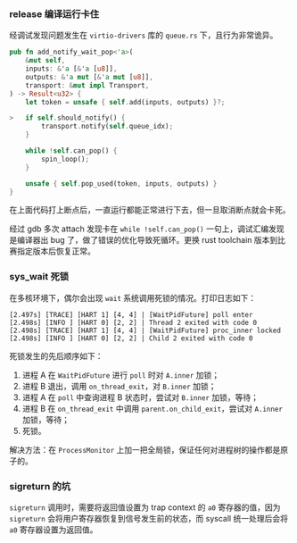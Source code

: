 ### release 编译运行卡住

经调试发现问题发生在 `virtio-drivers` 库的 `queue.rs` 下，且行为非常诡异。

```rust
pub fn add_notify_wait_pop<'a>(
    &mut self,
    inputs: &'a [&'a [u8]],
    outputs: &'a mut [&'a mut [u8]],
    transport: &mut impl Transport,
) -> Result<u32> {
    let token = unsafe { self.add(inputs, outputs) }?;

>   if self.should_notify() {
        transport.notify(self.queue_idx);
    }

    while !self.can_pop() {
        spin_loop();
    }

    unsafe { self.pop_used(token, inputs, outputs) }
}
```

在上面代码打上断点后，一直运行都能正常进行下去，但一旦取消断点就会卡死。

经过 gdb 多次 attach 发现卡在 `while !self.can_pop()` 一句上，调试汇编发现是编译器出 bug 了，做了错误的优化导致死循环。更换 rust toolchain 版本到比赛指定版本后恢复正常。

### sys_wait 死锁

在多核环境下，偶尔会出现 `wait` 系统调用死锁的情况。打印日志如下：

```
[2.497s] [TRACE] [HART 1] [4, 4] | [WaitPidFuture] poll enter
[2.498s] [INFO ] [HART 0] [2, 2] | Thread 2 exited with code 0
[2.498s] [TRACE] [HART 1] [4, 4] | [WaitPidFuture] proc_inner locked
[2.498s] [INFO ] [HART 0] [2, 2] | Child 2 exited with code 0
```

死锁发生的先后顺序如下：

1. 进程 A 在 `WaitPidFuture` 进行 `poll` 时对 `A.inner` 加锁；
2. 进程 B 退出，调用 `on_thread_exit`，对 `B.inner` 加锁；
3. 进程 A 在 `poll` 中查询进程 B 状态时，尝试对 `B.inner` 加锁，等待；
4. 进程 B 在 `on_thread_exit` 中调用 `parent.on_child_exit`，尝试对 `A.inner` 加锁，等待；
5. 死锁。

解决方法：在 `ProcessMonitor` 上加一把全局锁，保证任何对进程树的操作都是原子的。

### sigreturn 的坑

`sigreturn` 调用时，需要将返回值设置为 trap context 的 `a0` 寄存器的值，因为 `sigreturn` 会将用户寄存器恢复到信号发生前的状态，而 syscall 统一处理后会将 `a0` 寄存器设置为返回值。
